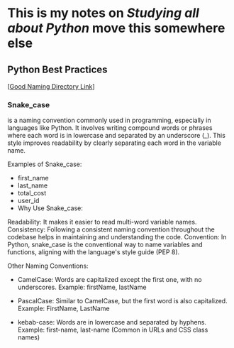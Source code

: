 # This is my notes on *Studying all about Python* move this somewhere else 

## ****Python Best Practices**** 
[[Good Naming Directory Link](https://github.com/Thisizzellie/Python-/blob/main/Pythonbestpractices/good_naming.py)]

###  Snake_case 

is a naming convention commonly used in programming, especially in languages like Python. It involves writing compound words or phrases where each word is in lowercase and separated by an underscore (_). This style improves readability by clearly separating each word in the variable name.

Examples of Snake_case:

+ first_name
+ last_name
+ total_cost
+ user_id
+ Why Use Snake_case:

Readability: It makes it easier to read multi-word variable names.
Consistency: Following a consistent naming convention throughout the codebase helps in maintaining and understanding the code.
Convention: In Python, snake_case is the conventional way to name variables and functions, aligning with the language's style guide (PEP 8).

Other Naming Conventions:

+ CamelCase: Words are capitalized except the first one, with no underscores.
Example: firstName, lastName

+ PascalCase: Similar to CamelCase, but the first word is also capitalized.
Example: FirstName, LastName

+ kebab-case: Words are in lowercase and separated by hyphens.
Example: first-name, last-name (Common in URLs and CSS class names)
